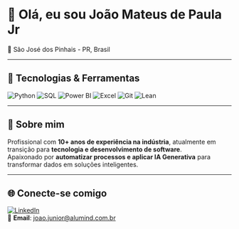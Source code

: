 # 👋 Olá, eu sou João Mateus de Paula Jr
  
📍 São José dos Pinhais - PR, Brasil  

---

## 🚀 Tecnologias & Ferramentas

![Python](https://img.shields.io/badge/Python-3776AB?style=for-the-badge&logo=python&logoColor=white)
![SQL](https://img.shields.io/badge/SQL-336791?style=for-the-badge&logo=postgresql&logoColor=white)
![Power BI](https://img.shields.io/badge/Power_BI-F2C811?style=for-the-badge&logo=powerbi&logoColor=black)
![Excel](https://img.shields.io/badge/Excel-217346?style=for-the-badge&logo=microsoft-excel&logoColor=white)
![Git](https://img.shields.io/badge/Git-F05032?style=for-the-badge&logo=git&logoColor=white)
![Lean](https://img.shields.io/badge/Lean_Manufacturing-009688?style=for-the-badge&logo=leanpub&logoColor=white)

---

## 📌 Sobre mim
Profissional com **10+ anos de experiência na indústria**, atualmente em transição para **tecnologia e desenvolvimento de software**.  
Apaixonado por **automatizar processos e aplicar IA Generativa** para transformar dados em soluções inteligentes.  

---

## 🌐 Conecte-se comigo  
[![LinkedIn](https://img.shields.io/badge/LinkedIn-0e76a8?style=for-the-badge&logo=linkedin&logoColor=white)](https://www.linkedin.com/in/joão-mateus-de-paula-jr)  
📧 **Email**: joao.junior@alumind.com.br  
